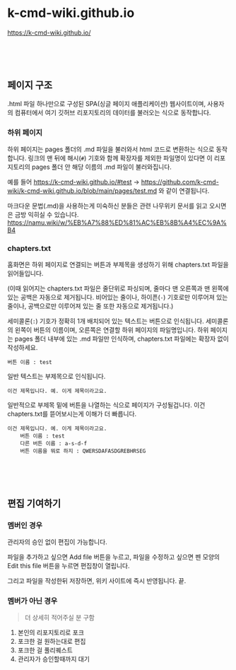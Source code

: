 # k-cmd-wiki.github.io

https://k-cmd-wiki.github.io/

<br>
<br>
<br>

## 페이지 구조

.html 파일 하나만으로 구성된 SPA(싱글 페이지 애플리케이션) 웹사이트이며, 사용자의 컴퓨터에서 여기 깃허브 리포지토리의 데이터를 불러오는 식으로 동작합니다.

### 하위 페이지

하위 페이지는 pages 폴더의 .md 파일을 불러와서 html 코드로 변환하는 식으로 동작합니다. 링크의 맨 뒤에 해시(`#`) 기호와 함께 확장자를 제외한 파일명이 있다면 이 리포지토리의 pages 폴더 안 해당 이름의 .md 파일이 불러와집니다.

예를 들어 https://k-cmd-wiki.github.io/#test -> https://github.com/k-cmd-wiki/k-cmd-wiki.github.io/blob/main/pages/test.md 와 같이 연결됩니다.

마크다운 문법(.md)을 사용하는게 미숙하신 분들은 관련 나무위키 문서를 읽고 오시면은 금방 익히실 수 있습니다. https://namu.wiki/w/%EB%A7%88%ED%81%AC%EB%8B%A4%EC%9A%B4

### chapters.txt

홈화면은 하위 페이지로 연결되는 버튼과 부제목을 생성하기 위해 chapters.txt 파일을 읽어들입니다.

(이때 읽어지는 chapters.txt 파일은 줄단위로 파싱되며, 줄마다 맨 오른쪽과 맨 왼쪽에 있는 공백은 자동으로 제거됩니다. 비어있는 줄이나, 하이픈(`-`) 기호로만 이루어져 있는 줄이나, 공백으로만 이루어져 있는 줄 또한 자동으로 제거됩니다.)

세미콜론(`:`) 기호가 정확히 1개 배치되어 있는 텍스트는 버튼으로 인식됩니다. 세미콜론의 왼쪽이 버튼의 이름이며, 오른쪽은 연결할 하위 페이지의 파일명입니다. 하위 페이지는 pages 폴더 내부에 있는 .md 파일만 인식하며, chapters.txt 파일에는 확장자 없이 작성하세요.
```
버튼 이름 : test
```

일반 텍스트는 부제목으로 인식됩니다.
```
이건 제목입니다. 예. 이게 제목이라고요.
```

일반적으로 부제목 밑에 버튼을 나열하는 식으로 페이지가 구성될겁니다. 이건 chapters.txt를 뜯어보시는게 이해가 더 빠릅니다.
```
이건 제목입니다. 예. 이게 제목이라고요.
    버튼 이름 : test
    다른 버튼 이름 : a-s-d-f
    버튼 이름을 뭐로 하지 : QWERSDAFASDGREBHRSEG
```

<br>
<br>
<br>

## 편집 기여하기

### 멤버인 경우

관리자의 승인 없이 편집이 가능합니다.

파일을 추가하고 싶으면 Add file 버튼을 누르고, 파일을 수정하고 싶으면 펜 모양의 Edit this file 버튼을 누르면 편집창이 열립니다.

그리고 파일을 작성한뒤 저장하면, 위키 사이트에 즉시 반영됩니다. 끝.

### 멤버가 아닌 경우

> 더 상세히 적어주실 분 구함

1. 본인의 리포지토리로 포크
2. 포크한 걸 원하는대로 편집
3. 포크한 걸 풀리퀘스트
4. 관리자가 승인할때까지 대기

